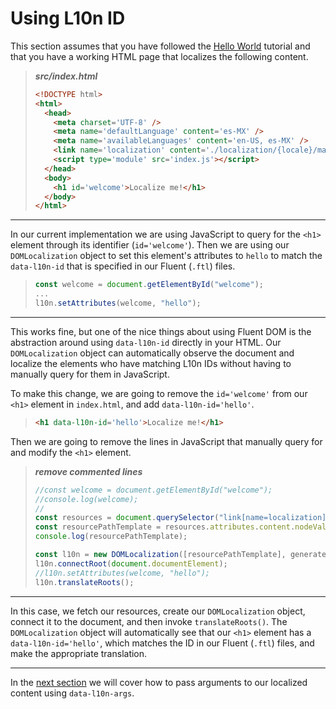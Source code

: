 # Using L10n ID

This section assumes that you have followed the [Hello World](./tutorial.md) tutorial and that you have a working HTML page that localizes the following content.
> **_src/index.html_**
> ```HTML
> <!DOCTYPE html>
> <html>
>   <head>
>     <meta charset='UTF-8' />
>     <meta name='defaultLanguage' content='es-MX' />
>     <meta name='availableLanguages' content='en-US, es-MX' />
>     <link name='localization' content='./localization/{locale}/main.ftl' />
>     <script type='module' src='index.js'></script>
>   </head>
>   <body>
>     <h1 id='welcome'>Localize me!</h1>
>   </body>
> </html>
> ```

---

In our current implementation we are using JavaScript to query for the `<h1>` element through its identifier (`id='welcome'`). Then we are using our `DOMLocalization` object to set this element's attributes to `hello` to match the `data-l10n-id` that is specified in our Fluent (`.ftl`) files.
> ```JavaScript
> const welcome = document.getElementById("welcome");
> ...
> l10n.setAttributes(welcome, "hello");
> ```

---

This works fine, but one of the nice things about using Fluent DOM is the abstraction around using `data-l10n-id` directly in your HTML. Our `DOMLocalization` object can automatically observe the document and localize the elements who have matching L10n IDs without having to manually query for them in JavaScript.

To make this change, we are going to remove the `id='welcome'` from our `<h1>` element in `index.html`, and add `data-l10n-id='hello'`.
> ```HTML
> <h1 data-l10n-id='hello'>Localize me!</h1>
> ```


Then we are going to remove the lines in JavaScript that manually query for and modify the `<h1>` element.
> **_remove commented lines_**
> ```JavaScript
> //const welcome = document.getElementById("welcome");
> //console.log(welcome);
> //
> const resources = document.querySelector("link[name=localization]");
> const resourcePathTemplate = resources.attributes.content.nodeValue;
> console.log(resourcePathTemplate);
>
> const l10n = new DOMLocalization([resourcePathTemplate], generateBundles);
> l10n.connectRoot(document.documentElement);
> //l10n.setAttributes(welcome, "hello");
> l10n.translateRoots();
> ```

---

In this case, we fetch our resources, create our `DOMLocalization` object, connect it to the document, and then invoke `translateRoots()`. The `DOMLocalization` object will automatically see that our `<h1>` element has a `data-l10n-id='hello'`, which matches the ID in our Fluent (`.ftl`) files, and make the appropriate translation.

---

In the [next section](./using-l10n-args.md) we will cover how to pass arguments to our localized content using `data-l10n-args`.